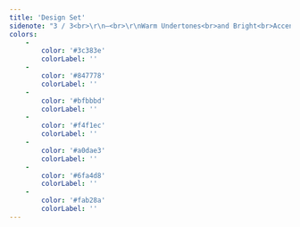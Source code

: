 ```yaml
---
title: 'Design Set'
sidenote: "3 / 3<br>\r\n—<br>\r\nWarm Undertones<br>and Bright<br>Accents"
colors:
    -
        color: '#3c383e'
        colorLabel: ''
    -
        color: '#847778'
        colorLabel: ''
    -
        color: '#bfbbbd'
        colorLabel: ''
    -
        color: '#f4f1ec'
        colorLabel: ''
    -
        color: '#a0dae3'
        colorLabel: ''
    -
        color: '#6fa4d8'
        colorLabel: ''
    -
        color: '#fab28a'
        colorLabel: ''
---
```


